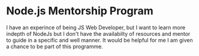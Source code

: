 # Node.js Mentorship Program
I have an experince of being JS Web Developer, but I want to learn more indepth of NodeJs but I don't have the availabilty of resources and mentor to guide in a specific and well manner. It would be helpful for me I am given a chance to be part of this programme.
